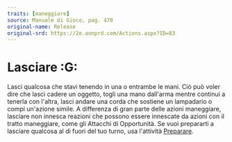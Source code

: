 ```yaml
---
traits: [maneggiare]
source: Manuale di Gioco, pag. 470
original-name: Release
original-srd: https://2e.aonprd.com/Actions.aspx?ID=83
---
```


# Lasciare :G:

Lasci qualcosa che stavi tenendo in una o entrambe le mani. Ciò può voler dire
che lasci cadere un oggetto, togli una mano dall'arma mentre continui a tenerla
con l'altra, lasci andare una corda che sostiene un lampadario o compi un'azione
simile. A differenza di gran parte delle azioni maneggiare, lasciare non innesca
reazioni che possono essere innescate da azioni con il tratto maneggiare, come
gli Attacchi di Opportunità. Se vuoi prepararti a lasciare qualcosa al di fuori
del tuo turno, usa l'attività [Preparare](/azioni/base/preparare).
